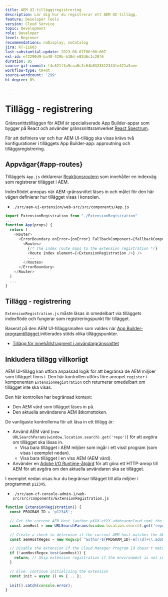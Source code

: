 ```yaml
---
title: AEM UI-tilläggsregistrering
description: Lär dig hur du registrerar ett AEM UI-tillägg.
feature: Developer Tools
version: Cloud Service
topic: Development
role: Developer
level: Beginner
recommendations: noDisplay, noCatalog
jira: KT-11603
last-substantial-update: 2023-06-02T00:00:00Z
exl-id: ef2290d9-ba40-429b-b10d-e82d6c1c20f6
duration: 85
source-git-commit: f4c621f3a9caa8c2c64b8323312343fe421a5aee
workflow-type: tm+mt
source-wordcount: '299'
ht-degree: 0%

---
```


# Tillägg - registrering

Gränssnittstilläggen för AEM är specialiserade App Builder-appar som bygger på React och använder gränssnittsramverket [React Spectrum](https://react-spectrum.adobe.com/react-spectrum/).

För att definiera var och hur AEM UI-tillägg ska visas krävs två konfigurationer i tilläggets App Builder-app: approutning och tilläggsregistrering.

## Appvägar{#app-routes}

Tilläggets `App.js` deklarerar [Reaktionsroutern](https://reactrouter.com/en/main) som innehåller en indexväg som registrerar tillägget i AEM.

Indexflödet anropas när AEM-gränssnittet läses in och målet för den här vägen definierar hur tillägget visas i konsolen.

+ `./src/aem-ui-extension/web-src/src/components/App.js`

```javascript
import ExtensionRegistration from "./ExtensionRegistration"
...            
function App(props) {
  return (
    <Router>
      <ErrorBoundary onError={onError} FallbackComponent={fallbackComponent}>
        <Routes>
          {/* The index route maps to the extension registration */}
          <Route index element={<ExtensionRegistration />} />
          ...                                   
        </Routes>
      </ErrorBoundary>
    </Router>
  )
  ...
}
```

## Tillägg - registrering

`ExtensionRegistration.js` måste läsas in omedelbart via tilläggets indexflöde och fungerar som registreringspunkt för tillägget.

Baserat på den AEM UI-tilläggsmallen som valdes när [App Builder-programtillägget ](./app-initialization.md) initierades stöds olika tilläggspunkter.

+ [Tillägg för innehållsfragment i användargränssnittet](./content-fragments/overview.md#extension-points)

## Inkludera tillägg villkorligt

AEM UI-tillägg kan utföra anpassad logik för att begränsa de AEM miljöer som tillägget finns i. Den här kontrollen utförs före anropet `register` i komponenten `ExtensionRegistration` och returnerar omedelbart om tillägget inte ska visas.

Den här kontrollen har begränsad kontext:

+ Den AEM värd som tillägget läses in på.
+ Den aktuella användarens AEM åtkomsttoken.

De vanligaste kontrollerna för att läsa in ett tillägg är:

+ Använd AEM värd (`new URLSearchParams(window.location.search).get('repo')`) för att avgöra om tillägget ska läsas in.
   + Visa bara tillägget i AEM miljöer som ingår i ett visst program (som visas i exemplet nedan).
   + Visa bara tillägget i en viss AEM (AEM värd).
+ Använder en [Adobe I/O Runtime-åtgärd](./runtime-action.md) för att göra ett HTTP-anrop till AEM för att avgöra om den aktuella användaren ska se tillägget.

I exemplet nedan visas hur du begränsar tillägget till alla miljöer i programmet `p12345`.

+ `./src/aem-cf-console-admin-1/web-src/src/components/ExtensionRegistration.js`

```javascript
function ExtensionRegistration() {
  const PROGRAM_ID = 'p12345';

  // Get the current AEM Host (author-pXXX-eYYY.adobeaemcloud.com) the extension is loading on
  const aemHost = new URLSearchParams(window.location.search).get('repo');

  // Create a check to determine if the current AEM host matches the AEM program that uses this extension 
  const aemHostRegex = new RegExp(`^author-${PROGRAM_ID}-e[\\d]+\\.adobeaemcloud\\.com$`)

  // Disable the extension if the Cloud Manager Program Id doesn't match the regex.
  if (!aemHostRegex.test(aemHost)) {
    return; // Skip extension registration if the environment is not in program p12345.
  }

  // Else, continue initializing the extension
  const init = async () => { .. };
  
  init().catch(console.error);
}
```
